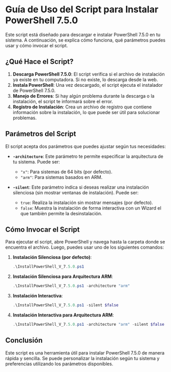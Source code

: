 # Guía de Uso del Script para Instalar PowerShell 7.5.0

Este script está diseñado para descargar e instalar PowerShell 7.5.0 en tu sistema. A continuación, se explica cómo funciona, qué parámetros puedes usar y cómo invocar el script.

## ¿Qué Hace el Script?

1. **Descarga PowerShell 7.5.0**: El script verifica si el archivo de instalación ya existe en tu computadora. Si no existe, lo descarga desde la web.
2. **Instala PowerShell**: Una vez descargado, el script ejecuta el instalador de PowerShell 7.5.0.
3. **Manejo de Errores**: Si hay algún problema durante la descarga o la instalación, el script te informará sobre el error.
4. **Registro de Instalación**: Crea un archivo de registro que contiene información sobre la instalación, lo que puede ser útil para solucionar problemas.

## Parámetros del Script

El script acepta dos parámetros que puedes ajustar según tus necesidades:

- **`-architecture`**: Este parámetro te permite especificar la arquitectura de tu sistema. Puede ser:
  - `"x"`: Para sistemas de 64 bits (por defecto).
  - `"arm"`: Para sistemas basados en ARM.

- **`-silent`**: Este parámetro indica si deseas realizar una instalación silenciosa (sin mostrar ventanas de instalación). Puede ser:
  - `true`: Realiza la instalación sin mostrar mensajes (por defecto).
  - `false`: Muestra la instalación de forma interactiva con un Wizard el que tambièn permite la desinstalación.

## Cómo Invocar el Script

Para ejecutar el script, abre PowerShell y navega hasta la carpeta donde se encuentra el archivo. Luego, puedes usar uno de los siguientes comandos:

1. **Instalación Silenciosa (por defecto)**:
   ```powershell
   .\InstallPowerShell_V_7.5.0.ps1
   ```

2. **Instalación Silenciosa para Arquitectura ARM**:
   ```powershell
   .\InstallPowerShell_V_7.5.0.ps1 -architecture "arm"
   ```

3. **Instalación Interactiva**:
   ```powershell
   .\InstallPowerShell_V_7.5.0.ps1 -silent $false
   ```

4. **Instalación Interactiva para Arquitectura ARM**:
   ```powershell
   .\InstallPowerShell_V_7.5.0.ps1 -architecture "arm" -silent $false
   ```

## Conclusión

Este script es una herramienta útil para instalar PowerShell 7.5.0 de manera rápida y sencilla. 
Se puede personalizar la instalación según tu sistema y preferencias utilizando los parámetros disponibles.